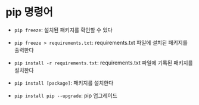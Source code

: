 # pip 명령어

- `pip freeze`: 설치된 패키지를 확인할 수 있다

- `pip freeze > requirements.txt`: requirements.txt 파일에 설치된 패키지를 출력한다

- `pip install -r requirements.txt`: requirements.txt 파일에 기록된 패키지를 설치한다

- `pip install [package]`: 패키지를 설치한다

- `pip install pip --upgrade`: pip 업그레이드

  

